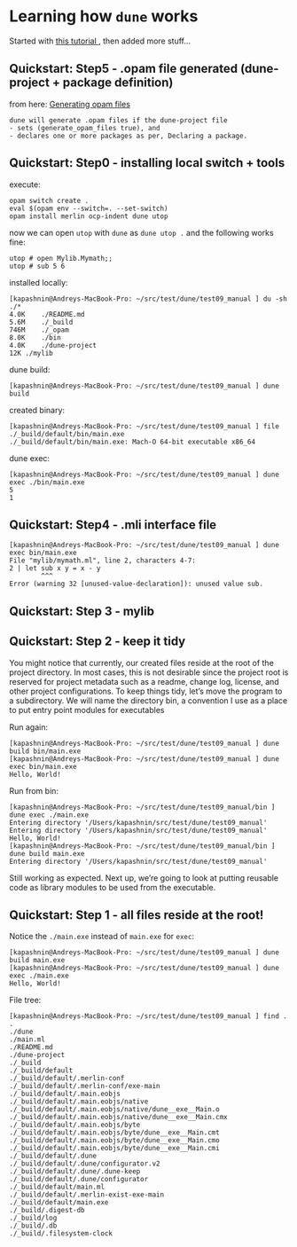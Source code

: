 # Learning how `dune` works

Started with [this tutorial ](https://ocamlverse.github.io/content/quickstart_ocaml_project_dune.html), then added more stuff...

## Quickstart: Step5 - .opam file generated (dune-project + package definition)


from here: [Generating opam files](https://dune.readthedocs.io/en/stable/opam.html#generating-opam-files)
```
dune will generate .opam files if the dune-project file
- sets (generate_opam_files true), and
- declares one or more packages as per, Declaring a package.
```

## Quickstart: Step0 - installing local switch + tools

execute:
```
opam switch create . 
eval $(opam env --switch=. --set-switch)
opam install merlin ocp-indent dune utop
```

now we can open `utop` with `dune` as `dune utop .` and the following works fine:
```
utop # open Mylib.Mymath;;
utop # sub 5 6
```

installed locally:
```
[kapashnin@Andreys-MacBook-Pro: ~/src/test/dune/test09_manual ] du -sh ./*
4.0K	./README.md
5.6M	./_build
746M	./_opam
8.0K	./bin
4.0K	./dune-project
12K	./mylib
```

dune build:
```
[kapashnin@Andreys-MacBook-Pro: ~/src/test/dune/test09_manual ] dune build
```

created binary:
```
[kapashnin@Andreys-MacBook-Pro: ~/src/test/dune/test09_manual ] file ./_build/default/bin/main.exe
./_build/default/bin/main.exe: Mach-O 64-bit executable x86_64
```

dune exec:
```
[kapashnin@Andreys-MacBook-Pro: ~/src/test/dune/test09_manual ] dune exec ./bin/main.exe
5
1
```



## Quickstart: Step4 - .mli interface file

```
[kapashnin@Andreys-MacBook-Pro: ~/src/test/dune/test09_manual ] dune exec bin/main.exe
File "mylib/mymath.ml", line 2, characters 4-7:
2 | let sub x y = x - y
        ^^^
Error (warning 32 [unused-value-declaration]): unused value sub.
```
## Quickstart: Step 3 - mylib

## Quickstart: Step 2 - keep it tidy

You might notice that currently, our created files reside at the root of the project directory. In most cases, this is not desirable since the project root is reserved for project metadata such as a readme, change log, license, and other project configurations. To keep things tidy, let’s move the program to a subdirectory. We will name the directory bin, a convention I use as a place to put entry point modules for executables

Run again:
```
[kapashnin@Andreys-MacBook-Pro: ~/src/test/dune/test09_manual ] dune build bin/main.exe
[kapashnin@Andreys-MacBook-Pro: ~/src/test/dune/test09_manual ] dune exec bin/main.exe
Hello, World!
```

Run from bin:
```
[kapashnin@Andreys-MacBook-Pro: ~/src/test/dune/test09_manual/bin ] dune exec ./main.exe
Entering directory '/Users/kapashnin/src/test/dune/test09_manual'
Entering directory '/Users/kapashnin/src/test/dune/test09_manual'
Hello, World!
[kapashnin@Andreys-MacBook-Pro: ~/src/test/dune/test09_manual/bin ] dune build main.exe
Entering directory '/Users/kapashnin/src/test/dune/test09_manual'
```

Still working as expected. Next up, we’re going to look at putting reusable code as library modules to be used from the executable.


## Quickstart: Step 1 - all files reside at the root!


Notice the `./main.exe` instead of `main.exe` for `exec`:
```
[kapashnin@Andreys-MacBook-Pro: ~/src/test/dune/test09_manual ] dune build main.exe
[kapashnin@Andreys-MacBook-Pro: ~/src/test/dune/test09_manual ] dune exec ./main.exe
Hello, World!
```

File tree:
```
[kapashnin@Andreys-MacBook-Pro: ~/src/test/dune/test09_manual ] find .
.
./dune
./main.ml
./README.md
./dune-project
./_build
./_build/default
./_build/default/.merlin-conf
./_build/default/.merlin-conf/exe-main
./_build/default/.main.eobjs
./_build/default/.main.eobjs/native
./_build/default/.main.eobjs/native/dune__exe__Main.o
./_build/default/.main.eobjs/native/dune__exe__Main.cmx
./_build/default/.main.eobjs/byte
./_build/default/.main.eobjs/byte/dune__exe__Main.cmt
./_build/default/.main.eobjs/byte/dune__exe__Main.cmo
./_build/default/.main.eobjs/byte/dune__exe__Main.cmi
./_build/default/.dune
./_build/default/.dune/configurator.v2
./_build/default/.dune/.dune-keep
./_build/default/.dune/configurator
./_build/default/main.ml
./_build/default/.merlin-exist-exe-main
./_build/default/main.exe
./_build/.digest-db
./_build/log
./_build/.db
./_build/.filesystem-clock
```